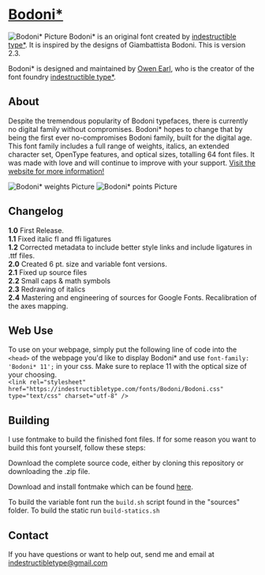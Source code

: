 [Bodoni*](http://indestructibletype.com/Bodoni.html)
========
![Bodoni* Picture](https://indestructibletype.com/assets/BodoniAbout.svg)
Bodoni* is an original font created by [indestructible type*](https://indestructibletype.com/Home.html). It is inspired by
the designs of Giambattista Bodoni. This is version 2.3.

Bodoni* is designed and maintained by [Owen Earl](https://ewonrael.github.io/), who is the creator of the font foundry [indestructible type*](http://indestructible-type.github.io).

About
-----
Despite the tremendous popularity of Bodoni typefaces, there is currently no digital family without compromises.
Bodoni* hopes to change that by being the first ever no-compromises Bodoni family, built for the digital age.
This font family includes a full range of weights, italics, an extended character set, OpenType features, and optical sizes,
totalling 64 font files. It was made with love and will continue to improve with your support.
[Visit the website for more information!](http://indestructibletype.com/Bodoni)

![Bodoni* weights Picture](https://indestructibletype.com/Bodoni/weight.svg)
![Bodoni* points Picture](https://indestructibletype.com/Bodoni/points.svg)

Changelog
---------
<b>1.0</b>
First Release.<br>
<b>1.1</b>
Fixed italic fl and ffi ligatures<br>
<b>1.2</b>
Corrected metadata to include better style links and include ligatures in .ttf files.<br>
<b>2.0</b>
Created 6 pt. size and variable font versions.<br>
<b>2.1</b>
Fixed up source files<br>
<b>2.2</b>
Small caps & math symbols<br>
<b>2.3</b>
Redrawing of italics<br>
<b>2.4</b>
Mastering and engineering of sources for Google Fonts. Recalibration of the axes mapping.

Web Use
-------
To use on your webpage, simply put the following line of code into the `<head>` of the webpage you'd like to display Bodoni* and use `font-family: 'Bodoni* 11';` in your css. Make sure to replace 11 with the optical size of your choosing.<br>
`<link rel="stylesheet" href="https://indestructibletype.com/fonts/Bodoni/Bodoni.css" type="text/css" charset="utf-8" />`

Building
--------
I use fontmake to build the finished font files. If for some reason you want to build this font yourself, follow these steps:

Download the complete source code, either by cloning this repository or downloading the .zip file.

Download and install fontmake which can be found [here](https://github.com/googlei18n/fontmake).

To build the variable font run the `build.sh` script found in the "sources" folder. To build the static run `build-statics.sh`

Contact
-------
If you have questions or want to help out, send me and email at indestructibletype@gmail.com
